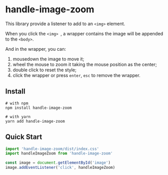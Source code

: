 # handle-image-zoom

This library provide a listener to add to an `<img>` element.

When you click the `<img> `, a wrapper contains the image will be appended to the `<body>`.

And in the wrapper, you can:

1. mousedown the image to move it;
2. wheel the mouse to zoom it taking the mouse position as the center;
3. double click to reset the style;
4. click the wrapper or press `enter`, `esc` to remove the wrapper.

## Install

```
# with npm
npm install handle-image-zoom

# with yarn
yarn add handle-image-zoom
```

## Quick Start

```javascript
import 'handle-image-zoom/dist/index.css'
import handleImageZoom from 'handle-image-zoom'

const image = document.getElementById('image')
image.addEventListener('click', handleImageZoom)
```
